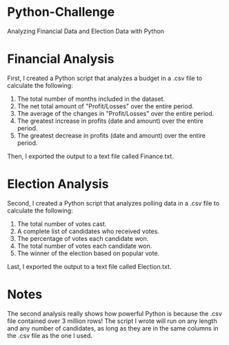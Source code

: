 # Python-Challenge

Analyzing Financial Data and Election Data with Python

# Financial Analysis

First, I created a Python script that analyzes a budget in a .csv file to calculate the following:

1. The total number of months included in the dataset.
2. The net total amount of "Profit/Losses" over the entire period.
3. The average of the changes in "Profit/Losses" over the entire period.
4. The greatest increase in profits (date and amount) over the entire period.
5. The greatest decrease in profits (date and amount) over the entire period.

Then, I exported the output to a text file called Finance.txt.

# Election Analysis

Second, I created a Python script that analyzes polling data in a .csv file to calculate the following:

1. The total number of votes cast.
2. A complete list of candidates who received votes.
3. The percentage of votes each candidate won.
4. The total number of votes each candidate won.
5. The winner of the election based on popular vote.

Last, I exported the output to a text file called Election.txt.

# Notes

The second analysis really shows how powerful Python is because the .csv file contained over 3 million rows! The script I wrote will run on any length and any number of candidates, as long as they are in the same columns in the .csv file as the one I used.